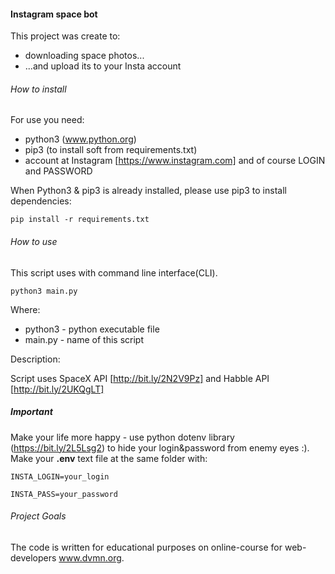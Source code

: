 #### Instagram space bot

This project was create to:
 - downloading space photos...
 - ...and upload its to your Insta account 

###### How to install

For use you need:
- python3 (www.python.org)
- pip3 (to install soft from requirements.txt)
- account at Instagram [https://www.instagram.com] and of course LOGIN and PASSWORD

When Python3 & pip3 is already installed, please use pip3 to install dependencies:

`pip install -r requirements.txt`

###### How to use

This script uses with command line interface(CLI).

`python3 main.py`

Where:
- python3 - python executable file
- main.py - name of this script

Description:

Script uses SpaceX API [http://bit.ly/2N2V9Pz] and Habble API [http://bit.ly/2UKQgLT] 


##### Important
Make your life more happy - use python dotenv library (https://bit.ly/2L5Lsg2) to hide your login&password from enemy eyes :). 
Make your **.env** text file at the same folder with:

`INSTA_LOGIN=your_login`

`INSTA_PASS=your_password`


###### Project Goals

The code is written for educational purposes on online-course for web-developers www.dvmn.org.
